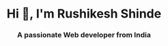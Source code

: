 <h1 align="center">Hi 👋, I'm Rushikesh Shinde</h1>
<h3 align="center">A passionate Web developer from India</h3>
